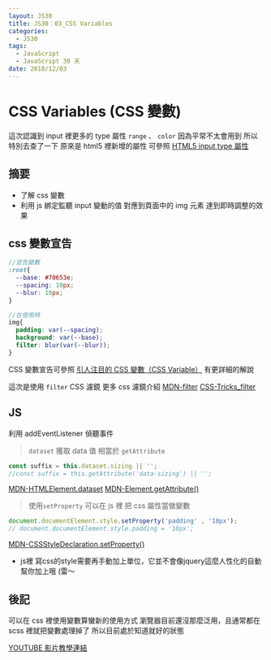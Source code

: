```yaml
---
layout: JS30
title: JS30：03_CSS Variables
categories:
  - JS30
tags:
  - JavaScript
  - JavaScript 30 天
date: 2018/12/03
---
```


# CSS Variables (CSS 變數)

這次認識到 input 裡更多的 type 屬性 `range` 、 `color` 因為平常不太會用到 所以特別去查了一下
原來是 html5 裡新增的屬性 可參照 [HTML5 input type 屬性](http://www.w3school.com.cn/html5/att_input_type.asp)

## 摘要

- 了解 css 變數
- 利用 js 綁定監聽 input 變動的值 對應到頁面中的 img 元素 達到即時調整的效果

## css 變數宣告

```scss
//宣告變數
:root{
  --base: #70653e;
  --spacing: 10px;
  --blur: 10px;
}

//在使用時
img{
  padding: var(--spacing);
  background: var(--base);
  filter: blur(var(--blur));
}

```

CSS 變數宣告可參照 [引人注目的 CSS 變數（CSS Variable）](http://www.cnblogs.com/coco1s/p/6068522.html) 有更詳細的解說

這次是使用 `filter` CSS 濾鏡
更多 css 濾鏡介紹
[MDN-filter](https://developer.mozilla.org/zh-CN/docs/Web/CSS/filter)
[CSS-Tricks_filter](https://css-tricks.com/almanac/properties/f/filter/)

## JS

利用 addEventListener 偵聽事件

> `dataset` 獲取 data 值 相當於 `getAttribute`

```javascript
const suffix = this.dataset.sizing || '';
//const suffix = this.getAttribute('data-sizing') || '';
```

[MDN-HTMLElement.dataset](https://developer.mozilla.org/zh-TW/docs/Web/API/HTMLElement/dataset)
[MDN-Element.getAttribute()](https://developer.mozilla.org/zh-CN/docs/Web/API/Element/getAttribute)

> 使用`setProperty` 可以在 js 裡 把 css 屬性當做變數

```javascript
document.documentElement.style.setProperty('padding' , '10px');
// document.documentElement.style.padding = '10px';
```

[MDN-CSSStyleDeclaration.setProperty()](https://developer.mozilla.org/zh-CN/docs/Web/API/CSSStyleDeclaration/setProperty)

- js裡 寫css的style需要再手動加上單位，它並不會像jquery這麼人性化的自動幫你加上哦 (雷～


## 後記

可以在 css 裡使用變數算蠻新的使用方式
瀏覽器目前還沒那麼泛用，且通常都在 scss 裡就把變數處理掉了
所以目前處於知道就好的狀態

[YOUTUBE 影片教學連結](https://www.youtube.com/watch?v=AHLNzv13c2I)
